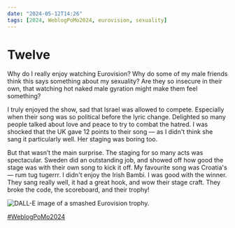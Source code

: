 ```yaml
---
date: "2024-05-12T14:26"
tags: [2024, WeblogPoMo2024, eurovision, sexuality]
---
```


# Twelve
<!-- truncate -->

Why do I really enjoy watching Eurovision? Why do some of my male friends think this says something about my sexuality? Are they so insecure in their own, that watching hot naked male gyration might make them feel something? 

I truly enjoyed the show, sad that Israel was allowed to compete. Especially when their song was so political before the lyric change. Delighted so many people talked about love and peace to try to combat the hatred. I was shocked that the UK gave 12 points to their song — as I didn't think she sang it particularly well. Her staging was boring too. 

But that wasn’t the main surprise. The staging for so many acts was spectacular. Sweden did an outstanding job, and showed off how good the stage was with their own song to kick it off. My favourite song was Croatia's — rum tug tugerrr. I didn't enjoy the Irish Bambi. I was good with the winner. They sang really well, it had a great hook, and wow their stage craft. They broke the code, the scoreboard, and their trophy!

![DALL-E image of a smashed Eurovision trophy. ](https://cdn.some.pics/phils/6640d0f85d635.jpg)

[#WeblogPoMo2024](https://weblog.anniegreens.lol/weblog-posting-month-2024)